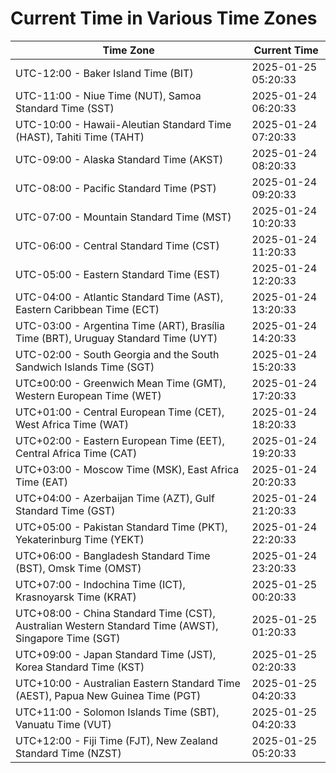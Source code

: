 # Current Time in Various Time Zones

| Time Zone | Current Time |
|-----------|--------------|
| UTC-12:00 - Baker Island Time (BIT) | 2025-01-25 05:20:33 |
| UTC-11:00 - Niue Time (NUT), Samoa Standard Time (SST) | 2025-01-24 06:20:33 |
| UTC-10:00 - Hawaii-Aleutian Standard Time (HAST), Tahiti Time (TAHT) | 2025-01-24 07:20:33 |
| UTC-09:00 - Alaska Standard Time (AKST) | 2025-01-24 08:20:33 |
| UTC-08:00 - Pacific Standard Time (PST) | 2025-01-24 09:20:33 |
| UTC-07:00 - Mountain Standard Time (MST) | 2025-01-24 10:20:33 |
| UTC-06:00 - Central Standard Time (CST) | 2025-01-24 11:20:33 |
| UTC-05:00 - Eastern Standard Time (EST) | 2025-01-24 12:20:33 |
| UTC-04:00 - Atlantic Standard Time (AST), Eastern Caribbean Time (ECT) | 2025-01-24 13:20:33 |
| UTC-03:00 - Argentina Time (ART), Brasília Time (BRT), Uruguay Standard Time (UYT) | 2025-01-24 14:20:33 |
| UTC-02:00 - South Georgia and the South Sandwich Islands Time (SGT) | 2025-01-24 15:20:33 |
| UTC±00:00 - Greenwich Mean Time (GMT), Western European Time (WET) | 2025-01-24 17:20:33 |
| UTC+01:00 - Central European Time (CET), West Africa Time (WAT) | 2025-01-24 18:20:33 |
| UTC+02:00 - Eastern European Time (EET), Central Africa Time (CAT) | 2025-01-24 19:20:33 |
| UTC+03:00 - Moscow Time (MSK), East Africa Time (EAT) | 2025-01-24 20:20:33 |
| UTC+04:00 - Azerbaijan Time (AZT), Gulf Standard Time (GST) | 2025-01-24 21:20:33 |
| UTC+05:00 - Pakistan Standard Time (PKT), Yekaterinburg Time (YEKT) | 2025-01-24 22:20:33 |
| UTC+06:00 - Bangladesh Standard Time (BST), Omsk Time (OMST) | 2025-01-24 23:20:33 |
| UTC+07:00 - Indochina Time (ICT), Krasnoyarsk Time (KRAT) | 2025-01-25 00:20:33 |
| UTC+08:00 - China Standard Time (CST), Australian Western Standard Time (AWST), Singapore Time (SGT) | 2025-01-25 01:20:33 |
| UTC+09:00 - Japan Standard Time (JST), Korea Standard Time (KST) | 2025-01-25 02:20:33 |
| UTC+10:00 - Australian Eastern Standard Time (AEST), Papua New Guinea Time (PGT) | 2025-01-25 04:20:33 |
| UTC+11:00 - Solomon Islands Time (SBT), Vanuatu Time (VUT) | 2025-01-25 04:20:33 |
| UTC+12:00 - Fiji Time (FJT), New Zealand Standard Time (NZST) | 2025-01-25 05:20:33 |
